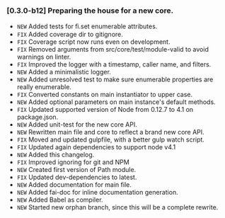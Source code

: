 ### [0.3.0-b12] Preparing the house for a new core.
- `NEW` Added tests for ﬁ.set enumerable attributes.
- `FIX` Added coverage dir to gitignore.
- `FIX` Coverage script now runs even on development.
- `FIX` Removed arguments from src/core/test/module-valid to avoid warnings on linter.
- `FIX` Improved the logger with a timestamp, caller name, and filters.
- `NEW` Added a minimalistic logger.
- `NEW` Added unresolved test to make sure enumerable properties are really enumerable.
- `FIX` Converted constants on main instantiator to upper case.
- `NEW` Added optional parameters on main instance's default methods.
- `FIX` Updated supported version of Node from 0.12.7 to 4.1 on package.json.
- `NEW` Added unit-test for the new core API.
- `NEW` Rewritten main file and core to reflect a brand new core API.
- `FIX` Moved and updated gulpfile, with a better gulp watch script.
- `FIX` Updated again dependencies to support node v4.1
- `NEW` Added this changelog.
- `FIX` Improved ignoring for git and NPM
- `NEW` Created first version of Path module.
- `FIX` Updated dev-dependencies to latest.
- `NEW` Added documentation for main file.
- `NEW` Added fai-doc for inline documentation generation.
- `NEW` Added Babel as compiler.
- `NEW` Started new orphan branch, since this will be a complete rewrite.
